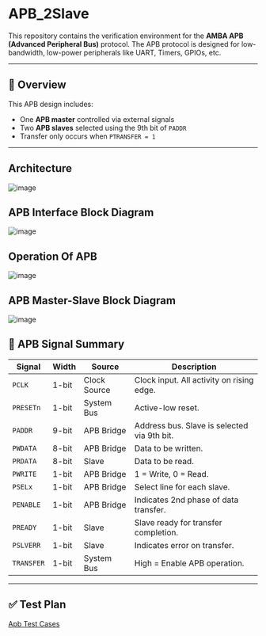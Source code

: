 # APB_2Slave


This repository contains the verification environment for the **AMBA APB (Advanced Peripheral Bus)** protocol. The APB protocol is designed for low-bandwidth, low-power peripherals like UART, Timers, GPIOs, etc.

---

## 📘 Overview

This APB design includes:

- One **APB master** controlled via external signals
- Two **APB slaves** selected using the 9th bit of `PADDR`
- Transfer only occurs when `PTRANSFER = 1`

---
##   Architecture

![image](https://github.com/user-attachments/assets/7e951609-4f54-4533-bb4c-b1e42127b2cd)

## APB Interface Block Diagram

![image](https://github.com/user-attachments/assets/f3f4f351-8680-4ed1-b5cf-29483982ebd9)

## Operation Of APB
![image](https://github.com/user-attachments/assets/3d263d62-642d-48dd-ba70-5c2646565172)

## APB Master-Slave Block Diagram

![image](https://github.com/user-attachments/assets/b451f0e2-2202-4aaa-9f1f-919160b446b7)


## 🔁 APB Signal Summary

| Signal     | Width | Source         | Description                                                                 |
|------------|--------|----------------|-----------------------------------------------------------------------------|
| `PCLK`     | 1-bit  | Clock Source   | Clock input. All activity on rising edge.                                   |
| `PRESETn`  | 1-bit  | System Bus     | Active-low reset.                                                           |
| `PADDR`    | 9-bit  | APB Bridge     | Address bus. Slave is selected via 9th bit.                                 |
| `PWDATA`   | 8-bit  | APB Bridge     | Data to be written.                                                         |
| `PRDATA`   | 8-bit  | Slave          | Data to be read.                                                            |
| `PWRITE`   | 1-bit  | APB Bridge     | 1 = Write, 0 = Read.                                                        |
| `PSELx`    | 1-bit  | APB Bridge     | Select line for each slave.                                                |
| `PENABLE`  | 1-bit  | APB Bridge     | Indicates 2nd phase of data transfer.                                       |
| `PREADY`   | 1-bit  | Slave          | Slave ready for transfer completion.                                        |
| `PSLVERR`  | 1-bit  | Slave          | Indicates error on transfer.                                                |
| `TRANSFER`| 1-bit  | System Bus     | High = Enable APB operation.                                                |

---


## ✅ Test Plan

[Apb Test Cases](https://docs.google.com/spreadsheets/d/1To9dF24lRDa2gGS8rfjhF0WfPLhh6V46s3G1ZIZL_Iw/edit?gid=0#gid=0)


